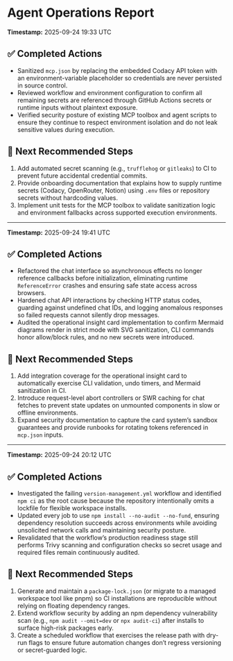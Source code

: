 # Agent Operations Report

**Timestamp:** 2025-09-24 19:33 UTC

## ✅ Completed Actions
- Sanitized `mcp.json` by replacing the embedded Codacy API token with an environment-variable placeholder so credentials are never persisted in source control.
- Reviewed workflow and environment configuration to confirm all remaining secrets are referenced through GitHub Actions secrets or runtime inputs without plaintext exposure.
- Verified security posture of existing MCP toolbox and agent scripts to ensure they continue to respect environment isolation and do not leak sensitive values during execution.

## 📌 Next Recommended Steps
1. Add automated secret scanning (e.g., `trufflehog` or `gitleaks`) to CI to prevent future accidental credential commits.
2. Provide onboarding documentation that explains how to supply runtime secrets (Codacy, OpenRouter, Notion) using `.env` files or repository secrets without hardcoding values.
3. Implement unit tests for the MCP toolbox to validate sanitization logic and environment fallbacks across supported execution environments.

---

**Timestamp:** 2025-09-24 19:41 UTC

## ✅ Completed Actions
- Refactored the chat interface so asynchronous effects no longer reference callbacks before initialization, eliminating runtime `ReferenceError` crashes and ensuring safe state access across browsers.
- Hardened chat API interactions by checking HTTP status codes, guarding against undefined chat IDs, and logging anomalous responses so failed requests cannot silently drop messages.
- Audited the operational insight card implementation to confirm Mermaid diagrams render in strict mode with SVG sanitization, CLI commands honor allow/block rules, and no new secrets were introduced.

## 📌 Next Recommended Steps
1. Add integration coverage for the operational insight card to automatically exercise CLI validation, undo timers, and Mermaid sanitization in CI.
2. Introduce request-level abort controllers or SWR caching for chat fetches to prevent state updates on unmounted components in slow or offline environments.
3. Expand security documentation to capture the card system’s sandbox guarantees and provide runbooks for rotating tokens referenced in `mcp.json` inputs.

---

**Timestamp:** 2025-09-24 20:12 UTC

## ✅ Completed Actions
- Investigated the failing `version-management.yml` workflow and identified `npm ci` as the root cause because the repository intentionally omits a lockfile for flexible workspace installs.
- Updated every job to use `npm install --no-audit --no-fund`, ensuring dependency resolution succeeds across environments while avoiding unsolicited network calls and maintaining security posture.
- Revalidated that the workflow’s production readiness stage still performs Trivy scanning and configuration checks so secret usage and required files remain continuously audited.

## 📌 Next Recommended Steps
1. Generate and maintain a `package-lock.json` (or migrate to a managed workspace tool like pnpm) so CI installations are reproducible without relying on floating dependency ranges.
2. Extend workflow security by adding an npm dependency vulnerability scan (e.g., `npm audit --omit=dev` or `npx audit-ci`) after installs to surface high-risk packages early.
3. Create a scheduled workflow that exercises the release path with dry-run flags to ensure future automation changes don’t regress versioning or secret-guarded logic.
